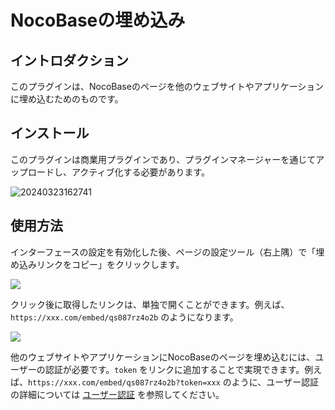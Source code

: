 # NocoBaseの埋め込み

<PluginInfo commercial="true" name="embed"></PluginInfo>

## イントロダクション

このプラグインは、NocoBaseのページを他のウェブサイトやアプリケーションに埋め込むためのものです。

## インストール

このプラグインは商業用プラグインであり、プラグインマネージャーを通じてアップロードし、アクティブ化する必要があります。

![20240323162741](https://static-docs.nocobase.com/20240323162741.png)

## 使用方法

インターフェースの設定を有効化した後、ページの設定ツール（右上隅）で「埋め込みリンクをコピー」をクリックします。

![](https://static-docs.nocobase.com/f11bd6d5e88d38731d7cd3cb149022c8.png)

クリック後に取得したリンクは、単独で開くことができます。例えば、`https://xxx.com/embed/qs087rz4o2b` のようになります。

![](https://static-docs.nocobase.com/9d847805a00fd07372a474665ec0e968.png)

他のウェブサイトやアプリケーションにNocoBaseのページを埋め込むには、ユーザーの認証が必要です。`token` をリンクに追加することで実現できます。例えば、`https://xxx.com/embed/qs087rz4o2b?token=xxx` のように、ユーザー認証の詳細については [ユーザー認証](/handbook/auth) を参照してください。

